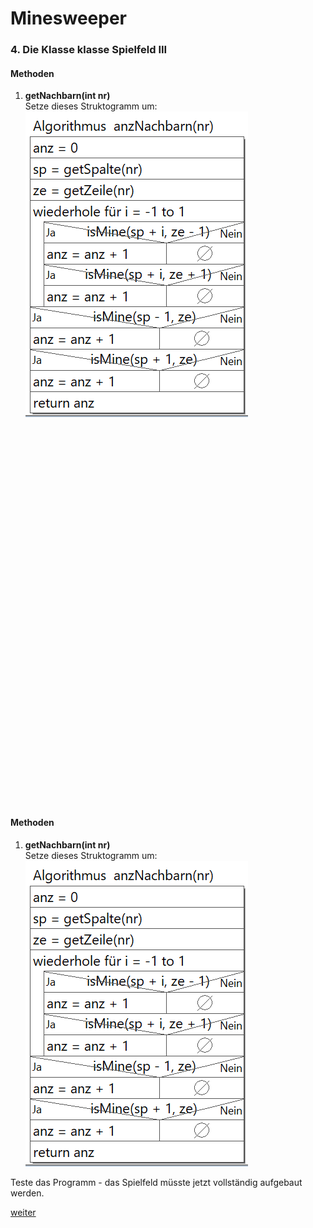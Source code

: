   <meta charset="utf-8" />
  <title>Informatik</title>
  <link rel="stylesheet" href="https://Hi2272.github.io/StyleMD.css">
 
 # Minesweeper

### 4. Die Klasse klasse Spielfeld III

#### Methoden
1. **getNachbarn(int nr)**  
   Setze dieses Struktogramm um:  
   ![alt text](StruktugrammNachbarn.png)

  <section>
    <iframe
    srcdoc="<script>window.jo_doc = window.frameElement.textContent;</script><script src='https://Hi2272.github.io/include/js/includeide/includeIDE.js'></script>"
    width="100%" height="600" frameborder="0">
    {'id': 'Java', 'speed': 2000, 
    'withBottomPanel': true ,'withPCode': false ,'with5Console': true ,
    'withFileList': true ,'withErrorList': true}
    <script id="javaCode" type="plain/text" title="Spielfeld.java" src="05Spielfeld.java"></script>
    <script id="javaCode" type="plain/text" title="Kachel.java" src="03Kachel.java"></script>
  <script id="javaCode" type="plain/text" title="Platte.java" src="03Platte.java"></script>
  <script id="javaCode" type="plain/text" title="Mine.java" src="03Mine.java"></script>
  
  </script>

   </iframe>
</section>

#### Methoden
1. **getNachbarn(int nr)**  
   Setze dieses Struktogramm um:  
   ![alt text](StruktugrammNachbarn.png)

Teste das Programm - das Spielfeld müsste jetzt vollständig aufgebaut werden.

[weiter](06Mine.html)

